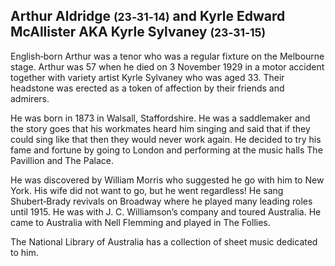
## Arthur Aldridge <small>(23‑31‑14)</small> and Kyrle Edward McAllister AKA Kyrle Sylvaney <small>(23‑31‑15)</small>

English‑born Arthur was a tenor who was a regular fixture on the Melbourne stage. Arthur was 57 when he died on 3 November 1929 in a motor accident together with variety artist Kyrle Sylvaney who was aged 33. Their headstone was erected as a token of affection by their friends and admirers. 

He was born in 1873 in Walsall, Staffordshire. He was a saddlemaker and the story goes that his workmates heard him singing and said that if they could sing like that then they would never work again. He decided to try his fame and fortune by going to London and performing at the music halls The Pavillion and The Palace. 

He was discovered by William Morris who suggested he go with him to New York. His wife did not want to go, but he went regardless! He sang Shubert‑Brady revivals on Broadway where he played many leading roles until 1915. He was with J. C. Williamson’s company and toured Australia. He came to Australia with Nell Flemming and played in The Follies. 

The National Library of Australia has a collection of sheet music dedicated to him.
